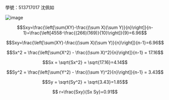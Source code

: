 學號：513717017 沈佩如

![image](https://github.com/user-attachments/assets/71aad8de-8683-4332-ad92-f059e347ba72)

$$Sxy=\frac{\left[\sum(XY)-\frac{(\sum X)(\sum Y)}{n}\right]}{n-1}=\frac{\left[4558-\frac{(266)(169)}{10}\right]}{9}=6.96$$

$$Sxy=\frac{\left[\sum(XY)-\frac{(\sum X)(\sum Y)}{n}\right]}{n-1}=6.96$$

$$Sx^2 = \frac{\left[\sum(X^2) - \frac{(\sum X)^2}{n}\right]}{n-1} = 17.16$$

$$Sx = \sqrt{Sx^2} = \sqrt{17.16}=4.14$$

$$Sy^2 = \frac{\left[\sum(Y^2) - \frac{(\sum Y)^2}{n}\right]}{n-1} = 3.43$$

$$Sy = \sqrt{Sy^2} = \sqrt{3.43}=1.85$$

$$ r=\frac{Sxy}{Sx Sy}=0.91$$
